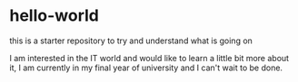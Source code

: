 # hello-world
this is a starter repository to try and understand what is going on

I am interested in the IT world and would like to learn a little bit more about it, I am currently in my final year of university and I can't wait to be done. 
